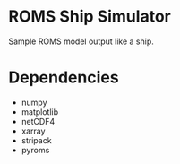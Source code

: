 # ROMS Ship Simulator

Sample ROMS model output like a ship.

# Dependencies

+ numpy
+ matplotlib
+ netCDF4
+ xarray
+ stripack
+ pyroms
